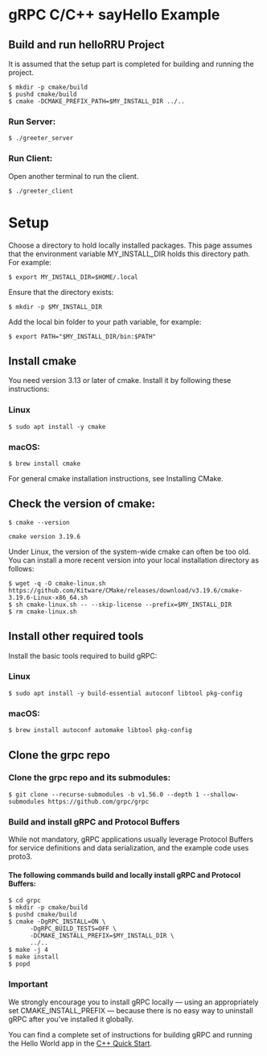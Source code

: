 # gRPC C/C++ sayHello Example

## Build and run helloRRU Project

It is assumed that the setup part is completed for building and running the project.

```
$ mkdir -p cmake/build
$ pushd cmake/build
$ cmake -DCMAKE_PREFIX_PATH=$MY_INSTALL_DIR ../..
```

### Run Server:

```
$ ./greeter_server
```

### Run Client:

Open another terminal to run the client.

```
$ ./greeter_client
```

# Setup
Choose a directory to hold locally installed packages. This page assumes that the environment variable MY_INSTALL_DIR holds this directory path. For example:

```
$ export MY_INSTALL_DIR=$HOME/.local
```

Ensure that the directory exists:

```
$ mkdir -p $MY_INSTALL_DIR
```

Add the local bin folder to your path variable, for example:

```
$ export PATH="$MY_INSTALL_DIR/bin:$PATH"
```

## Install cmake
You need version 3.13 or later of cmake. Install it by following these instructions:

### Linux

```
$ sudo apt install -y cmake
```

### macOS:

```
$ brew install cmake
```

For general cmake installation instructions, see Installing CMake.

## Check the version of cmake:

```
$ cmake --version

cmake version 3.19.6
```

Under Linux, the version of the system-wide cmake can often be too old. You can install a more recent version into your local installation directory as follows:

```
$ wget -q -O cmake-linux.sh https://github.com/Kitware/CMake/releases/download/v3.19.6/cmake-3.19.6-Linux-x86_64.sh
$ sh cmake-linux.sh -- --skip-license --prefix=$MY_INSTALL_DIR
$ rm cmake-linux.sh
```

## Install other required tools
Install the basic tools required to build gRPC:

### Linux

```
$ sudo apt install -y build-essential autoconf libtool pkg-config
```

### macOS:

```
$ brew install autoconf automake libtool pkg-config
```

## Clone the grpc repo

### Clone the grpc repo and its submodules:

```
$ git clone --recurse-submodules -b v1.56.0 --depth 1 --shallow-submodules https://github.com/grpc/grpc
```

### Build and install gRPC and Protocol Buffers
While not mandatory, gRPC applications usually leverage Protocol Buffers for service definitions and data serialization, and the example code uses proto3.

#### The following commands build and locally install gRPC and Protocol Buffers:

```
$ cd grpc
$ mkdir -p cmake/build
$ pushd cmake/build
$ cmake -DgRPC_INSTALL=ON \
      -DgRPC_BUILD_TESTS=OFF \
      -DCMAKE_INSTALL_PREFIX=$MY_INSTALL_DIR \
      ../..
$ make -j 4
$ make install
$ popd
```

### Important
We strongly encourage you to install gRPC locally — using an appropriately set CMAKE_INSTALL_PREFIX — because there is no easy way to uninstall gRPC after you’ve installed it globally.

You can find a complete set of instructions for building gRPC and running the Hello World app in the [C++ Quick Start][].

[C++ Quick Start]: https://grpc.io/docs/languages/cpp/quickstart